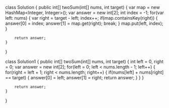 class Solution {
    public int[] twoSum(int[] nums, int target) {
        var map = new HashMap<Integer, Integer>();
        var answer = new int[2];
        int index = -1;
        for(var left: nums) {
            var right = target - left;
            index++;
            if(map.containsKey(right)) {
                answer[0] = index;
                answer[1] = map.get(right);
                break;
            }
            map.put(left, index);
        }
        
        return answer;
    }
}

class Solution1 {
    public int[] twoSum(int[] nums, int target) {
        int left = 0, right = 0;
        var answer = new int[2];
        for(left = 0; left < nums.length - 1; left++) {
            for(right = left + 1; right < nums.length; right++) {
                if(nums[left] + nums[right] == target) {
                    answer[0] = left;
                    answer[1] = right;
                    return answer;
                }
            }
        }
        
        return answer;
    }
}
